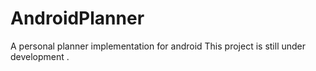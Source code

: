 # AndroidPlanner
A personal planner implementation for android
This project is still under development . 

